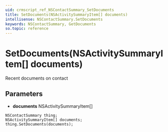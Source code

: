 ```yaml
---
uid: crmscript_ref_NSContactSummary_SetDocuments
title: SetDocuments(NSActivitySummaryItem[] documents)
intellisense: NSContactSummary.SetDocuments
keywords: NSContactSummary, GetDocuments
so.topic: reference
---
```


# SetDocuments(NSActivitySummaryItem[] documents)

Recent documents on contact

## Parameters

* **documents** NSActivitySummaryItem[]

```crmscript
NSContactSummary thing;
NSActivitySummaryItem[] documents;
thing.SetDocuments(documents);
```

